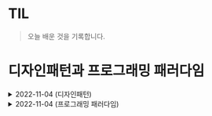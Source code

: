 # TIL

>오늘 배운 것을 기록합니다.

# 디자인패턴과 프로그래밍 패러다임

<details>
  <summary>2022-11-04 (디자인패턴)</summary>
<pre>

# 1. 디자인 패턴
프로그램을 설계할 때 발생했던 문제점들을 객체 간의 상호 관계 등을 이용하여 해결할 수 있도록 하나의
'규약'형태로 만들어 놓은 것을 의미합니다.

## 1-1 싱글톤 패턴(Singleton pattern)
하나의 클래스에 오직 하나의 인스턴스만 가지는 패턴입니다. 보통 데이터베이스 연결 모듈에 많이
사용합니다. 이처럼 동일한 자원이나 데이터를 처리하는 객체가 불필요하게 여러 개 만들어질 필요가
없는 경우에 주로 사용합니다.

![image](https://user-images.githubusercontent.com/105253684/200205493-333887ea-bdc2-453e-a0a5-1a1e65646208.png)

### 1-1-1 싱글톤 패턴의 단점
TDD(Test Driven Development)를 할 때 걸림돌이 됩니다. TDD를 할 때 단위 테스트를 주로 하는데,
단위 테스트는 테스트가 서로 독립적이어야 하며 테스트를 어떤 순서로든 실행할 수 있어야 합니다.

하지만 싱글톤 패턴은 미리 생성된 하나의 인스턴스를 기반으로 구현하는 패턴이므로 각 테스트마다
'독립적인' 인스턴스를 만들기가 어렵습니다.

* TDD(Test Driven Development) : 테스트 주도 개발을 의미하며 개발방법론 중 하나로 작은 단위의
테스트 케이스를 작성하고 이를 통과하는 코드를 추가하는 단계를 반복해 구현한다. 테스트가 실패할 경우, 
테스트를 통과하기 위한 최소한으로 코드를 개선하고 마지막으로 테스트에 성공한 코드를 리팩터링 하는
과정을 거침

### 1-1-2 의존성 주입
싱글톤 패턴은 사용하기가 쉽고 굉장히 실용적이지만 모듈 간의 결합을 강하게 만들 수 있다는 단점이
있습니다. 이때 의존성 주입(DI, Dependency Injection)을 통해 모듈간의 결합을 조금 더 느슨하게
만들어 해결할 수 있습니다.

참고로 의존성이란 종속성이라고도 하며 A가 B에 의존성이 있다는 것은 B의 변경 사항에 대해 A또한
변해야 된다는 것을 의미합니다.

## 1-2 팩토리 패턴(Factory pattern)
객체를 사용하는 코드에서 객체 생성 부분을 떼어내 추상화한 패턴이자 상속 관계에 있는 두 클래스에서
상위 클래스가 중요한 뼈대를 결정하고, 하위 클래스에서 객체 생성에 관한 구체적인 내용을 결정하는
패턴입니다.

![image](https://user-images.githubusercontent.com/105253684/200206347-c5d2248f-d3cb-496e-a0e9-836ff747e264.png)

## 1-3 전략 패턴(Strategy pattern)
정책 패턴(policy pattern)이라고도 하며, 객체의 행위를 바꾸고 싶은 경우 '직접' 수정하지 않고 전략
이라고 부르는 '캡슐화한 알고리즘'을 컨텍스트 안에서 바꿔주면서 상효 교체가 가능하게 만드는 패턴
입니다.

![image](https://user-images.githubusercontent.com/105253684/200206363-78d29a6c-7046-41c9-83d7-0ad6c61c4e33.png)

* 컨텍스트 : 프로그래밍에서의 컨텍스트는 상황, 맥락, 문맥을 의미하며 개발자가 어떠한 작업을 완료하는 데 필요한 모든 관련 정보를 말합니다.

## 1-4 옵저버 패턴(Observer pattern)
주체가 어떤 객체(subject)의 상태 변화를 관찰하다가 상태 변화가 있을 때마다 메서드 등을 통해 옵저버
목록에 있는 옵저버들에게 변화를 알려주는 디자인 패턴입니다.

![image](https://user-images.githubusercontent.com/105253684/200206758-8d9f018e-2564-4c48-9cc6-634112d3c685.png)

여기서 주체란 객체의 상태 변화를 보고 있는 관찰자이며, 옵저버들이란 이 객체의 상태 변화에 따라
전달되는 메서드 등을 기반으로 '추가 변화 사항'이 생기는 객체들을 의미합니다.

## 1-5 프록시 패턴(Proxy pattern)
프록시(proxy)란 '대리인'을 말하며 대상 객체에 접근하기 전 그 접근에 대한 흐름을 가로채 대상 객체
앞단의 인터페이스 역할을 하는 디자인 패턴입니다.

![image](https://user-images.githubusercontent.com/105253684/200207304-36dba7bb-9764-4ff2-83c4-320d91e4ada6.png)

이를 통해 객체의 속성, 변환 등을 보완하며 보안, 데이터 검증, 캐싱, 로깅에 사용합니다.

## 1-6 이터레이터 패턴(Iterator pattern)
이터레이터를 사용하여 컬렉션의 요소들에 접근하는 디자인패턴입니다.
이를 통해 순회할 수 있는 여러 가지 자료형의 구조와는 상관없이 이터레이터라는 하나의 인터페이스로
순회가 가능합니다.

![image](https://user-images.githubusercontent.com/105253684/200210802-fd6cb782-0747-45a1-8f00-3682e5c12c26.png)

## 1-7 MVC 패턴(Model-View-Controller)
모델(Model), 뷰(View), 컨트롤러(Controller)로 이루어진 디자인 패턴입니다. 애플리케이션의 구성
요소를 세 가지 역할로 구분하여 개발 프로세스에서 각각의 구성 요소에만 집중해서 개발할 수 있습니다.
재사용성과 확장성이 용이하다는 장점이 있고, 애플리케이션이 복잡해질수록 모델과 뷰의 관계가 복잡해지는
단점이 있습니다.

![image](https://user-images.githubusercontent.com/105253684/200211860-17cdc37c-7900-4927-8e5b-af6f2b1e9560.png)

## 1-7-1 모델(Model)
애플리케이션의 데이터인 데이터베이스, 상수, 변수 등을 뜻합니다.

## 1-7-2 뷰(View)
사용자 인터페이스 요소를 나타냅니다. 즉, 모델을 기반으로 사용자가 볼 수 있는 화면을 뜻합니다.

## 1-7-3 컨트롤러(Controller)
하나 이상의 모델과 하나 이상의 뷰를 잇는 다리 역할을 하며 이벤트 등 메인 로직을 담당합니다.
또한, 모델과 뷰의 생명주기도 관리하며, 모델이나 뷰의 변경 통지를 받으면 이를 해석하여 각각의
구성 요소에 해당 내용에 대해 알려줍니다.

## 1-8 MVP 패턴(Model-View-Presenter)
MVC 패턴으로부터 파생되었으며 MVC에서 C에 해당하는 컨트롤러가 프레젠터(Presenter)로 교체된 패턴입니다.

뷰와 프레젠터는 일대일 관계이기 때문에 MVC패턴보다 더 강한 결합을 지닌 디자인 패턴이라고 볼 수 있습니다.

## 1-9 MVVM 패턴(Model-View-View Model)
MVC의 C에 해당하는 컨트롤러가 뷰모델(View Model)로 바뀐 패턴입니다.

![image](https://user-images.githubusercontent.com/105253684/200212217-0dbd7bde-b057-4d48-b2c7-db02c93cc08f.png)

뷰모델은 뷰를 더 추상화한 계층이며, MVVM 패턴은 MVC 패턴과는 다르게 커맨드와 데이터 바인딩을 가지는
것이 특징입니다. 뷰와 뷰모델 사이의 양방향 데이터 바인딩을 지원하며 UI를 별도의 코드 수정 없이
재사용할 수 있고 단위 테스팅하기 쉽다는 장점이 있습니다.

* 커맨드 : 여러 가지 요소에 대한 처리를 하나의 액션으로 처리할 수 있게 하는 기법
* 데이터 바인딩 : 화면에 보이는 데이터와 웹 브라우저의 메모리 데이터를 일치시키는 기법으로, 뷰모델을 변경하면 뷰가 변경된다.

</pre>
</details>


<details>
  <summary>2022-11-04 (프로그래밍 패러다임)</summary>
<pre>

# 1. 프로그래밍 패러다임(Programming paradigm)
프로그래머에게 프로그래밍의 관점을 갖게 해주는 역할을 하는 개발 방법론입니다.

예를 들어 객체지향 프로그래밍은 프로그래머들이 프로그램을 상호 작용하는 객체들의 집합으로 볼 수 있게
하는 반면에, 함수형 프로그래밍은 상태 값을 지니지 않는 함수 값들의 연속으로 생각할 수 있게 해줍니다.

어떤 언어는 특정한 패러다임을 지원하기도 하는데, jdk 1.8 이전의 자바는 객체지향 프로그래밍을
지원하는 반면에, 하스켈은 함수형 프로그래밍을 지원합니다. 여러 패러다임을 지원하는 언어로는 
C++, 파이썬, 자바스크립트가 있으며 자바의 경우 jdk 1.8부터 함수형 프로그래밍 패러다임을 지원하기
위해 람다식, 생성자 레퍼런스, 메서드 레퍼런스를 도입했고 선언형 프로그래밍을 위해 스트림(stream)
같은 표준 API 등도 추가했습니다.

프로그래밍 패러다임은 크게 선언형, 명령형으로 나누며, 선언형은 함수형이라는 하위 집합을 갖습니다.
또한, 명령형은 다시 객체지향, 절차지향으로 나눕니다.

![image](https://user-images.githubusercontent.com/105253684/200223237-a39581a4-8b28-4b2b-b2cb-4070e9291089.png)

## 1-1 선언형과 함수형 프로그래밍
선언형 프로그래밍(declarative programming)이란 '무엇을'풀어내는가에 집중하는 패러다임이며,
"프로그램은 함수로 이루어진 것이다."라는 명제가 담겨 있는 패러다임이기도 합니다.

함수형 프로그래밍(functional programming)은 선언형 패러다임의 일종입니다. '순수 함수'들을
블록처럼 쌓아 로직을 구현하고 '고차 함수'를 통해 재사용성을 높인 프로그래밍 패러다임입니다.
* 순수 함수 : 출력이 입력에만 의존하는 것
* 고차 함수 : 함수가 함수를 값처럼 매개변수로 받아 로직을 생성할 수 있는 것

## 1-2 객체지향 프로그래밍(OOP, Object-Oriented Programming)
객체들의 집합으로 프로그램의 상호 작용을 표현하며 데이터를 객체로 취급하여 객체 내부에 선언된
메서드를 활용하는 방식을 말합니다. 설계에 많은 시간이 소요되며 처리 속도가 다른 프로그래밍
패러다임에 비해 상대적으로 느립니다.

### 1-2-1 객체지향 프로그래밍의 특징
객체지향 프로그래밍은 추상화, 캡슐화, 상속성, 다형성이라는 특징이 있습니다.
* 추상화(abstraction) : 복잡한 시스템으로부터 핵심적인 개념 또는 기능을 간추려내는 것을 의미
* 캡슐화(encapsulation) : 객체의 속성과 메서드를 하나로 묶고 일부를 외부에 감추어 은닉하는 것
* 상속성(inheritance) : 상위 클래스의 특성을 하위 클래스가 이어받아서 재사용하거나 추가, 확장하는 것
* 다형성(polymorphism) : 하나의 메서드나 클래스가 다양한 방법으로 동작하는 것을 말하며, 대표적으로 오버로딩, 오버라이딩이 있음
  * 오버로딩 : 같은 이름을 가진 메서드를 여러 개 두는 것 - 메서드의 타입, 매개변수의 유형, 개수 등으로 여러 개를 두며 컴파일 중에 발생하는 '정적'다형성
  * 오버라이딩 : 메서드 오버라이딩을 말하며 상위 클래스로부터 상속받은 메서드를 하위 클래스가 재정의 하는 것 런타임 중 발생하는 '동적'다형성

### 1-2-2 객체지향 프로그래밍 설계 원칙
객체지향 프로그래밍을 설계할 때는 SOLID원칙을 지켜주어야 합니다.

* 단일 책임 원칙(SRP, Single Responsibility Principle) : 모든 클래스는 각각 하나의 책임만 가져야 하는 원칙
* 개방-페쇄 원칙(OCP, Open Closed Principle) : 유지 보수 사항이 생긴다면 코드를 쉽게 확장할 수 있도록 하고 수정할 때는 닫혀 있어야 하는 원칙
* 리스코프 치환 원칙(LSP, Liskov Substitution Principle) : 프로그램의 객체는 프로그램의 정확성을 깨뜨리지 않으면서 하위 타입의 인스턴스로 바꿀 수 있어야 하는 것
* 인터페이스 분리 원칙(ISP, Interface Segregation Principle) : 하나의 일반적인 인터페이스보다 구체적인 여러 개의 인터페이스를 만들어야 하는 원칙
* 의존 역전 원칙(DIP, Dependency Inversion Principle) : 자신보다 변하기 쉬운 것에 의존하던 것을 추상화된 인터페이스나 상위 클래스를 둬 변하기 쉬운 것의 변화에
영향받지 않게 하는 원칙

## 1-3 절차지향 프로그래밍
로직이 수행되어야 할 연속적인 계산 과정으로 이루어져 있고 일이 진행되는 방식으로 그저 코드를
구현하기만 하면 되기 때문에 가독성이 좋으며 실행 속도가 빠릅니다. 주로 계산이 많은 작업 등에
쓰입니다. 단점으로 모듈화하기가 어렵고 유지 보수성이 떨어진다는 점이 있습니다.

# 2. 패러다임의 혼합
어떠한 패러다임이 가장 좋냐고 묻는다면 답은 "그런 것은 없다." 입니다. 비즈니스 로직이나 서비스의
특징을 고려해서 패러다임을 정하는 것이 좋고, 하나의 패러다임을 기반으로 통일하여 서비스를 구축하는
것도 좋은 생각이지만 여러 패러다임을 조합해 상황과 맥락에 따라 패러다임 간의 장점만 취해 개발하는
것이 좋습니다.

</pre>
</details>